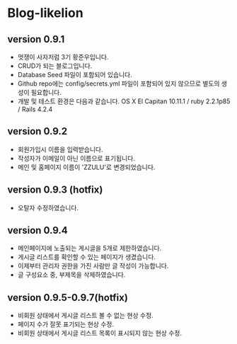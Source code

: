 # Blog-likelion

version 0.9.1
--------------
- 멋쟁이 사자저럼 3기 황준우입니다.
- CRUD가 되는 블로그입니다.
- Database Seed 파일이 포함되어 있습니다.
- Github repo에는 config/secrets.yml 파일이 포함되어 있지 않으므로 별도의 생성이 필요합니다.
- 개발 및 테스트 환경은 다음과 같습니다. OS X El Capitan 10.11.1 / ruby 2.2.1p85 / Rails 4.2.4

version 0.9.2
--------------
- 회원가입시 이름을 입력받습니다.
- 작성자가 이메일이 아닌 이름으로 표기됩니다.
- 메인 및 홈페이지 이름이 'ZZULU'로 변경되었습니다.

version 0.9.3 (hotfix)
--------------
- 오탈자 수정하였습니다.

version 0.9.4
--------------
- 메인페이지에 노출되는 게시글을 5개로 제한하였습니다.
- 게시글 리스트를 확인할 수 있는 페이지가 생겼습니다.
- 이제부터 관리자 권한을 가진 사람만 글 작성이 가능합니다.
- 글 구성요소 중, 부제목을 삭제하였습니다.

version 0.9.5-0.9.7(hotfix)
--------------
- 비회원 상태에서 게시글 리스트 볼 수 없는 현상 수정.
- 페이지 수가 잘못 표기되는 현상 수정.
- 비회원 상태에서 게시글 리스트 목록이 표시되지 않는 현상 수정.